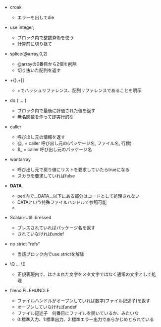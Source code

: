 * croak
    * エラーを出してdie

* use integer;
    * ブロック内で整数算術を使う
    * 計算前に切り捨て

* splice(@array,0,2)
    * @arrayの0番目から2個を削除
    * 切り抜いた配列を返す

* +{},+[]
    * +でハッシュリファレンス、配列リファレンスであることを明示

* do { ... }
    * ブロック内で最後に評価された値を返す
    * 無名関数を作って即実行的な

* caller
    * 呼び出し元の情報を返す
    * @_ = caller  呼び出し元の(パッケージ名, ファイル名, 行数)
    * $_ = caller  呼び出し元のパッケージ名
 
* wantarray
    * 呼び出し元で戻り値にリストを要求していたらtrueになる
    * スカラを要求していればfalse

* __DATA__
    * perl内で__DATA__以下にある部分はコードとして処理されない
    * DATAという特殊ファイルハンドルで参照可能
    * <DATA>

* Scalar::Util::bressed
    * ブレスされていればパッケージ名を返す
    * されていなければundef

* no strict "refs"
    * 当該ブロック内でuse strictを解除

* \Q ... \E
    * 正規表現内で、はさまれた文字をメタ文字ではなく通常の文字として処理

* fileno FILEHUNDLE
    * ファイルハンドルがオープンしていれば数字(ファイル記述子)を返す
    * オープンしていなければundef
    * ファイル記述子　何番目にファイルを開いているか、みたいな
    * 0:標準入力、1:標準出力、2:標準エラー出力であらかじめとられている
